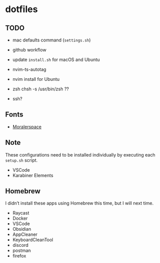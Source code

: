 # dotfiles

## TODO

- mac defaults command (`settings.sh`)
- github workflow
- update `install.sh` for macOS and Ubuntu

- nvim-ts-autotag
- nvim install for Ubuntu
- zsh chsh -s /usr/bin/zsh ??
- ssh?

## Fonts

- [Moralerspace](https://github.com/yuru7/moralerspace)

## Note

These configurations need to be installed individually by executing each `setup.sh` script.

- VSCode
- Karabiner Elements

## Homebrew

I didn’t install these apps using Homebrew this time, but I will next time.

- Raycast
- Docker
- VSCode
- Obsidian
- AppCleaner
- KeyboardCleanTool
- discord
- postman
- firefox
